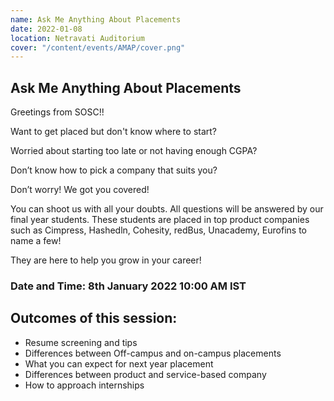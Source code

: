 ```yaml
---
name: Ask Me Anything About Placements
date: 2022-01-08
location: Netravati Auditorium
cover: "/content/events/AMAP/cover.png"
---
```


## Ask Me Anything About Placements

Greetings from SOSC!!

Want to get placed but don't know where to start?

Worried about starting too late or not having enough CGPA?

Don’t know how to pick a company that suits you?

Don’t worry! We got you covered!

You can shoot us with all your doubts. All questions will be answered by our final year students. These students are placed in top product companies such as Cimpress, Hashedln, Cohesity, redBus, Unacademy, Eurofins to name a few!

They are here to help you grow in your career!

### Date and Time: 8th January 2022 10:00 AM IST

## Outcomes of this session:

- Resume screening and tips
- Differences between Off-campus and on-campus placements
- What you can expect for next year placement
- Differences between product and service-based company
- How to approach internships
